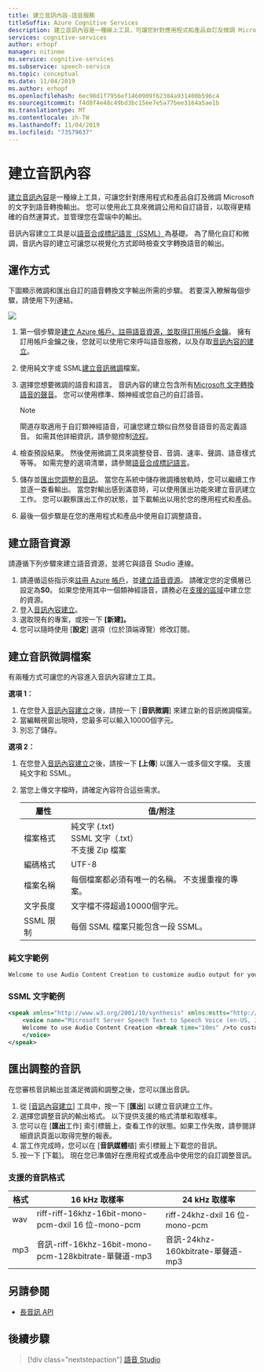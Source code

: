 ```yaml
---
title: 建立音訊內容-語音服務
titleSuffix: Azure Cognitive Services
description: 建立音訊內容是一種線上工具，可讓您針對應用程式和產品自訂及微調 Microsoft 的文字到語音轉換輸出。
services: cognitive-services
author: erhopf
manager: nitinme
ms.service: cognitive-services
ms.subservice: speech-service
ms.topic: conceptual
ms.date: 11/04/2019
ms.author: erhopf
ms.openlocfilehash: 6ec98d1f7956ef1460909f62384a931400b596c4
ms.sourcegitcommit: f4d8f4e48c49bd3bc15ee7e5a77bee3164a5ae1b
ms.translationtype: MT
ms.contentlocale: zh-TW
ms.lasthandoff: 11/04/2019
ms.locfileid: "73579637"
---
```

# <a name="audio-content-creation"></a>建立音訊內容

[建立音訊內容](https://aka.ms/audiocontentcreation)是一種線上工具，可讓您針對應用程式和產品自訂及微調 Microsoft 的文字到語音轉換輸出。 您可以使用此工具來微調公用和自訂語音，以取得更精確的自然運算式，並管理您在雲端中的輸出。

音訊內容建立工具是以[語音合成標記語言（SSML）](speech-synthesis-markup.md)為基礎。 為了簡化自訂和微調，音訊內容的建立可讓您以視覺化方式即時檢查文字轉換語音的輸出。

## <a name="how-does-it-work"></a>運作方式

下圖顯示微調和匯出自訂的語音轉換文字輸出所需的步驟。 若要深入瞭解每個步驟，請使用下列連結。

![](media/audio-content-creation/audio-content-creation-diagram.jpg)

1. 第一個步驟是[建立 Azure 帳戶、註冊語音資源，並取得訂用帳戶金鑰](#create-a-speech-resource)。 擁有訂用帳戶金鑰之後，您就可以使用它來呼叫語音服務，以及存取[音訊內容的建立](https://aka.ms/audiocontentcreation)。
2. 使用純文字或 SSML[建立音訊微調](#create-an-audio-tuning-file)檔案。
3. 選擇您想要微調的語音和語言。 音訊內容的建立包含所有[Microsoft 文字轉換語音的聲音](language-support.md#text-to-speech)。 您可以使用標準、類神經或您自己的自訂語音。
   >[!NOTE]
   > 閘道存取適用于自訂類神經語音，可讓您建立類似自然發音語音的高定義語音。 如需其他詳細資訊，請參閱控制[流程](https://aka.ms/ignite2019/speech/ethics)。

4. 檢查預設結果。 然後使用微調工具來調整發音、音調、速率、聲調、語音樣式等等。 如需完整的選項清單，請參閱[語音合成標記語言](speech-synthesis-markup.md)。
5. 儲存並[匯出您調整的音訊](#export-tuned-audio)。 當您在系統中儲存微調播放軌時，您可以繼續工作並逐一查看輸出。 當您對輸出感到滿意時，可以使用匯出功能來建立音訊建立工作。 您可以觀察匯出工作的狀態，並下載輸出以用於您的應用程式和產品。
6. 最後一個步驟是在您的應用程式和產品中使用自訂調整語音。

## <a name="create-a-speech-resource"></a>建立語音資源

請遵循下列步驟來建立語音資源，並將它與語音 Studio 連線。

1. 請遵循這些指示來[註冊 Azure 帳戶](https://docs.microsoft.com/azure/cognitive-services/speech-service/get-started#new-azure-account)，並[建立語音資源](https://docs.microsoft.com/azure/cognitive-services/speech-service/get-started#create-a-speech-resource-in-azure)。 請確定您的定價層已設定為**S0**。 如果您使用其中一個類神經語音，請務必在[支援的區域](regions.md#standard-and-neural-voices)中建立您的資源。
2. 登入[音訊內容建立](https://aka.ms/audiocontentcreation)。
3. 選取現有的專案，或按一下 **[新建]。**
4. 您可以隨時使用 [**設定**] 選項（位於頂端導覽）修改訂閱。

## <a name="create-an-audio-tuning-file"></a>建立音訊微調檔案

有兩種方式可讓您的內容進入音訊內容建立工具。

**選項 1：**

1. 在您登入[音訊內容建立](https://aka.ms/audiocontentcreation)之後，請按一下 [**音訊微調**] 來建立新的音訊微調檔案。
2. 當編輯視窗出現時，您最多可以輸入10000個字元。
3. 別忘了儲存。

**選項 2：**

1. 在您登入[音訊內容建立](https://aka.ms/audiocontentcreation)之後，請按一下 **[上傳**] 以匯入一或多個文字檔。 支援純文字和 SSML。
2. 當您上傳文字檔時，請確定內容符合這些需求。

   | 屬性 | 值/附注 |
   |----------|---------------|
   | 檔案格式 | 純文字 (.txt)<br/> SSML 文字（.txt）<br/> 不支援 Zip 檔案 |
   | 編碼格式 | UTF-8 |
   | 檔案名稱 | 每個檔案都必須有唯一的名稱。 不支援重複的專案。 |
   | 文字長度 | 文字檔不得超過10000個字元。 |
   | SSML 限制 | 每個 SSML 檔案只能包含一段 SSML。 |

### <a name="plain-text-example"></a>純文字範例

```txt
Welcome to use Audio Content Creation to customize audio output for your products.
```

### <a name="ssml-text-example"></a>SSML 文字範例

```xml
<speak xmlns="http://www.w3.org/2001/10/synthesis" xmlns:mstts="http://www.w3.org/2001/mstts" version="1.0" xml:lang="en-US">
    <voice name="Microsoft Server Speech Text to Speech Voice (en-US, JessaNeural)">
    Welcome to use Audio Content Creation <break time="10ms" />to customize audio output for your products.
    </voice>
</speak>
```

## <a name="export-tuned-audio"></a>匯出調整的音訊

在您審核音訊輸出並滿足微調和調整之後，您可以匯出音訊。

1. 從 [[音訊內容建立](https://aka.ms/audiocontentcreation)] 工具中，按一下 [**匯出**] 以建立音訊建立工作。
2. 選擇您調整音訊的輸出格式。 以下提供支援的格式清單和取樣率。
3. 您可以在 [**匯出**工作] 索引標籤上，查看工作的狀態。如果工作失敗，請參閱詳細資訊頁面以取得完整的報表。
4. 當工作完成時，您可以在 [**音訊媒體**櫃] 索引標籤上下載您的音訊。
5. 按一下 [下載]。 現在您已準備好在應用程式或產品中使用您的自訂調整音訊。

### <a name="supported-audio-formats"></a>支援的音訊格式

| 格式 | 16 kHz 取樣率 | 24 kHz 取樣率 |
|--------|--------------------|--------------------|
| wav | riff-riff-16khz-16bit-mono-pcm-dxil 16 位-mono-pcm | riff-24khz-dxil 16 位-mono-pcm |
| mp3 | 音訊-riff-16khz-16bit-mono-pcm-128kbitrate-單聲道-mp3 | 音訊-24khz-160kbitrate-單聲道-mp3 |

## <a name="see-also"></a>另請參閱

* [長音訊 API](https://aka.ms/long-audio-api)

## <a name="next-steps"></a>後續步驟

> [!div class="nextstepaction"]
> [語音 Studio](https://speech.microsoft.com)
